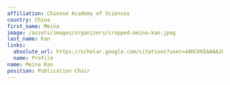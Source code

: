 ```yaml
---
affiliation: Chinese Academy of Sciences
country: China
first_name: Meina
image: /assets/images/organizers/cropped-meina-kan.jpeg
last_name: Kan
links:
  absolute_url: https://scholar.google.com/citations?user=4AKCKKEAAAAJ&hl=en
  name: Profile
name: Meina Kan
position: Publication Chair
---
```

